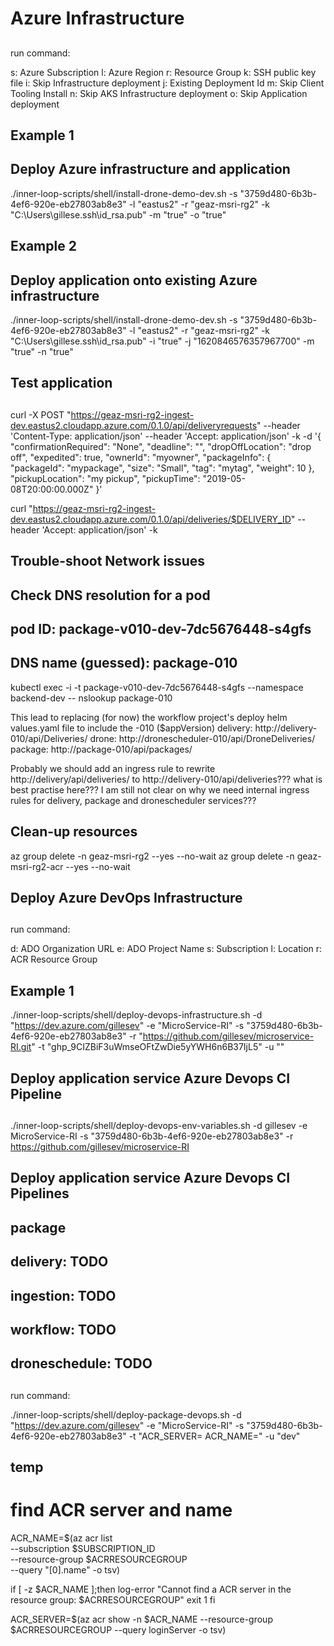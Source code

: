 ##
# Azure Infrastructure
##

run command:

s: Azure Subscription
l: Azure Region
r: Resource Group
k: SSH public key file
i: Skip Infrastructure deployment
j: Existing Deployment Id
m: Skip Client Tooling Install
n: Skip AKS Infrastructure deployment
o: Skip Application deployment

## Example 1
## Deploy Azure infrastructure and application
./inner-loop-scripts/shell/install-drone-demo-dev.sh -s "3759d480-6b3b-4ef6-920e-eb27803ab8e3" -l "eastus2" -r "geaz-msri-rg2" -k "C:\Users\gillese\.ssh\id_rsa.pub" -m "true" -o "true"

## Example 2
## Deploy application onto existing Azure infrastructure
./inner-loop-scripts/shell/install-drone-demo-dev.sh -s "3759d480-6b3b-4ef6-920e-eb27803ab8e3" -l "eastus2" -r "geaz-msri-rg2" -k "C:\Users\gillese\.ssh\id_rsa.pub" -i "true" -j "1620846576357967700" -m "true" -n "true"

##
## Test application
##
curl -X POST "https://geaz-msri-rg2-ingest-dev.eastus2.cloudapp.azure.com/0.1.0/api/deliveryrequests" --header 'Content-Type: application/json' --header 'Accept: application/json' -k -d '{
   "confirmationRequired": "None",
   "deadline": "",
   "dropOffLocation": "drop off",
   "expedited": true,
   "ownerId": "myowner",
   "packageInfo": {
     "packageId": "mypackage",
     "size": "Small",
     "tag": "mytag",
     "weight": 10
   },
   "pickupLocation": "my pickup",
   "pickupTime": "2019-05-08T20:00:00.000Z"
 }'

curl "https://geaz-msri-rg2-ingest-dev.eastus2.cloudapp.azure.com/0.1.0/api/deliveries/$DELIVERY_ID" --header 'Accept: application/json' -k

## Trouble-shoot Network issues
## Check DNS resolution for a pod
## pod ID: package-v010-dev-7dc5676448-s4gfs
## DNS name (guessed): package-010
kubectl exec -i -t package-v010-dev-7dc5676448-s4gfs --namespace backend-dev -- nslookup package-010

This lead to replacing (for now) the workflow project's deploy helm values.yaml file to include the -010 ($appVersion)
  delivery: http://delivery-010/api/Deliveries/
  drone: http://dronescheduler-010/api/DroneDeliveries/
  package: http://package-010/api/packages/

Probably we should add an ingress rule to rewrite http://delivery/api/deliveries/ to http://delivery-010/api/deliveries???
what is best practise here???
I am still not clear on why we need internal ingress rules for delivery, package and dronescheduler services???

## Clean-up resources
az group delete -n geaz-msri-rg2 --yes --no-wait
az group delete -n geaz-msri-rg2-acr --yes --no-wait

##
## Deploy Azure DevOps Infrastructure
##

run command:

d: ADO Organization URL
e: ADO Project Name
s: Subscription
l: Location
r: ACR Resource Group

## Example 1
./inner-loop-scripts/shell/deploy-devops-infrastructure.sh -d "https://dev.azure.com/gillesev" -e "MicroService-RI" -s "3759d480-6b3b-4ef6-920e-eb27803ab8e3" -r "https://github.com/gillesev/microservice-RI.git" -t "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" -u ""

##
## Deploy application service Azure Devops CI Pipeline
##
./inner-loop-scripts/shell/deploy-devops-env-variables.sh -d gillesev -e MicroService-RI -s "3759d480-6b3b-4ef6-920e-eb27803ab8e3" -r https://github.com/gillesev/microservice-RI

##
## Deploy application service Azure Devops CI Pipelines
## package
## delivery: TODO
## ingestion: TODO
## workflow: TODO
## droneschedule: TODO
##

run command:

./inner-loop-scripts/shell/deploy-package-devops.sh -d "https://dev.azure.com/gillesev" -e "MicroService-RI" -s "3759d480-6b3b-4ef6-920e-eb27803ab8e3" -t "ACR_SERVER= ACR_NAME=" -u "dev"

##
## temp
##

# find ACR server and name
ACR_NAME=$(az acr list \
    --subscription $SUBSCRIPTION_ID \
    --resource-group $ACRRESOURCEGROUP \
    --query "[0].name" -o tsv)

if [ -z $ACR_NAME ];then
    log-error "Cannot find a ACR server in the resource group: $ACRRESOURCEGROUP"
    exit 1
fi

ACR_SERVER=$(az acr show -n $ACR_NAME --resource-group $ACRRESOURCEGROUP --query loginServer -o tsv)
